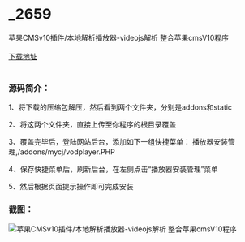 # _2659
苹果CMSv10插件/本地解析播放器-videojs解析 整合苹果cmsV10程序
<br/></br>
[下载地址](https://www.uuid2.com/2659.html "下载地址")
<br/></br>
<h3>源码简介：</h3>
<p>1、将下载的压缩包解压，然后看到两个文件夹，分别是addons和static<p>
<p>2、将这两个文件夹，直接上传至你程序的根目录覆盖<p>
<p>3、覆盖完毕后，登陆网站后台，添加如下一组快捷菜单： 播放器安装管理,/addons/mycj/vodplayer.PHP<p>
<p>4、保存快捷菜单后，刷新后台，在左侧点击“播放器安装管理”菜单<p>
<p>5、然后根据页面提示操作即可完成安装<p>
<h3>截图：</h3>
<img src="https://www.uuid2.com/wp-content/uploads/img/202111/95bdbb4164.png" alt="苹果CMSv10插件/本地解析播放器-videojs解析 整合苹果cmsV10程序">
